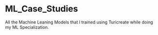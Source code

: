 # ML_Case_Studies
All the Machine Leaning Models that I trained using Turicreate while doing my ML Specialization.
